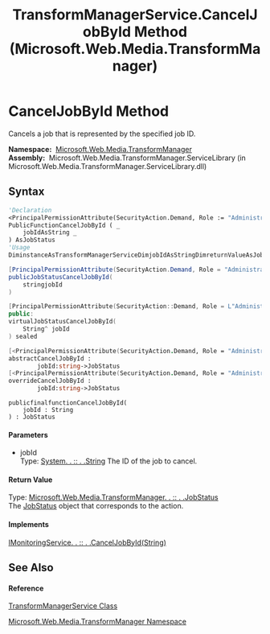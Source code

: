 ﻿---
title: TransformManagerService.CancelJobById Method  (Microsoft.Web.Media.TransformManager)
TOCTitle: CancelJobById Method
ms:assetid: M:Microsoft.Web.Media.TransformManager.TransformManagerService.CancelJobById(System.String)
ms:mtpsurl: https://msdn.microsoft.com/en-us/library/microsoft.web.media.transformmanager.transformmanagerservice.canceljobbyid(v=VS.90)
ms:contentKeyID: 35521077
ms.date: 06/14/2012
mtps_version: v=VS.90
f1_keywords:
- Microsoft.Web.Media.TransformManager.TransformManagerService.CancelJobById
dev_langs:
- CSharp
- JScript
- VB
- FSharp
- c++
api_location:
- Microsoft.Web.Media.TransformManager.ServiceLibrary.dll
api_name:
- Microsoft.Web.Media.TransformManager.TransformManagerService.CancelJobById
api_type:
- Managed
topic_type:
- apiref
- kbSyntax
product_family_name: VS
ROBOTS: INDEX,FOLLOW
---

# CancelJobById Method

Cancels a job that is represented by the specified job ID.

**Namespace:**  [Microsoft.Web.Media.TransformManager](microsoft-web-media-transformmanager-namespace.md)  
**Assembly:**  Microsoft.Web.Media.TransformManager.ServiceLibrary (in Microsoft.Web.Media.TransformManager.ServiceLibrary.dll)

## Syntax

``` vb
'Declaration
<PrincipalPermissionAttribute(SecurityAction.Demand, Role := "Administrators")> _
PublicFunctionCancelJobById ( _
    jobIdAsString _
) AsJobStatus
'Usage
DiminstanceAsTransformManagerServiceDimjobIdAsStringDimreturnValueAsJobStatusreturnValue = instance.CancelJobById(jobId)
```

``` csharp
[PrincipalPermissionAttribute(SecurityAction.Demand, Role = "Administrators")]
publicJobStatusCancelJobById(
    stringjobId
)
```

``` c++
[PrincipalPermissionAttribute(SecurityAction::Demand, Role = L"Administrators")]
public:
virtualJobStatusCancelJobById(
    String^ jobId
) sealed
```

``` fsharp
[<PrincipalPermissionAttribute(SecurityAction.Demand, Role = "Administrators")>]
abstractCancelJobById : 
        jobId:string->JobStatus 
[<PrincipalPermissionAttribute(SecurityAction.Demand, Role = "Administrators")>]
overrideCancelJobById : 
        jobId:string->JobStatus
```

``` jscript
publicfinalfunctionCancelJobById(
    jobId : String
) : JobStatus
```

#### Parameters

  - jobId  
    Type: [System. . :: . .String](https://msdn.microsoft.com/en-us/library/s1wwdcbf\(v=vs.90\))  
    The ID of the job to cancel.  

#### Return Value

Type: [Microsoft.Web.Media.TransformManager. . :: . .JobStatus](jobstatus-enumeration-microsoft-web-media-transformmanager.md)  
The [JobStatus](jobstatus-enumeration-microsoft-web-media-transformmanager.md) object that corresponds to the action.  

#### Implements

[IMonitoringService. . :: . .CancelJobById(String)](imonitoringservice-canceljobbyid-method-microsoft-web-media-transformmanager.md)  

## See Also

#### Reference

[TransformManagerService Class](transformmanagerservice-class-microsoft-web-media-transformmanager.md)

[Microsoft.Web.Media.TransformManager Namespace](microsoft-web-media-transformmanager-namespace.md)

